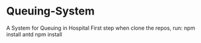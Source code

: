 # Queuing-System
A System for Queuing in Hospital
 First step when clone the repos, run:
 npm install antd
 npm install 